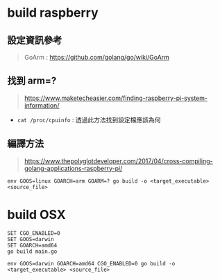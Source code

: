 # build raspberry

## 設定資訊參考
> GoArm : https://github.com/golang/go/wiki/GoArm

## 找到 arm=?
> https://www.maketecheasier.com/finding-raspberry-pi-system-information/

- `cat /proc/cpuinfo` : 透過此方法找到設定檔應該為何

## 編譯方法
> https://www.thepolyglotdeveloper.com/2017/04/cross-compiling-golang-applications-raspberry-pi/

`env GOOS=linux GOARCH=arm GOARM=? go build -o <target_executable> <source_file>`

# build OSX

```
SET CGO_ENABLED=0
SET GOOS=darwin
SET GOARCH=amd64
go build main.go
```
`env GOOS=darwin GOARCH=amd64 CGO_ENABLED=0 go build -o <target_executable> <source_file>`

